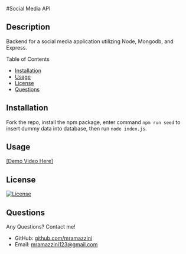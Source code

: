 #Social Media API

## Description 
Backend for a social media application utilizing Node, Mongodb, and Express.

Table of Contents
- [Installation](#installation)
- [Usage](#usage)
- [License](#license)
- [Questions](#questions)

## Installation

Fork the repo, install the npm package, enter command `npm run seed` to insert dummy data into database, then run `node index.js`.

## Usage

[[Demo Video Here]](https://drive.google.com/file/d/1rHRYYI1OsdR9oRbO4VpXzFnFx4XQX5Kv/view?usp=sharing )

## License

[![License](https://img.shields.io/badge/License-Apache_2.0-blue.svg)](https://opensource.org/licenses/Apache-2.0)

## Questions

Any Questions? Contact me! 

- GitHub: [github.com/mramazzini](#github.com/mramazzini)
- Email: mramazzini123@gmail.com
